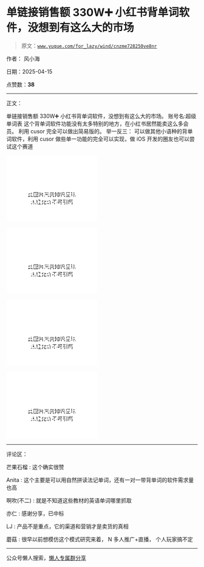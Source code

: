 # 单链接销售额 330W➕ 小红书背单词软件，没想到有这么大的市场

> 原文：[`www.yuque.com/for_lazy/wind/cnzme728250ve8nr`](https://www.yuque.com/for_lazy/wind/cnzme728250ve8nr)

作者： 风小海

日期：2025-04-15

点赞数：**38**

* * *

正文：

单链接销售额 330W➕ 小红书背单词软件，没想到有这么大的市场。 账号名:超级单词表 这个背单词软件功能没有太多特别的地方，在小红书居然能卖这么多会员。
利用 cusor 完全可以做出简易版的。 举一反三：
可以做其他小语种的背单词软件，利用 cusor 做些单一功能的完全可以实现，做 iOS 开发的圈友也可以尝试这个赛道

![](img/8d31271d45d69d932dccd39f57cb24e9.png "None")

![](img/d0d910d476896fce7a66dbbac952aa2b.png "None")

![](img/42010c386106932558f136776de6faec.png "None")

![](img/3bcf1b9df11b0a809b85e775e29fcf43.png "None")

* * *

评论区：

芒果石榴 : 这个确实很赞

Anita : 这个主要是可以用自然拼读法记单词，还有一对一带背单词的软件需求量也高

啊吹(不二) : 就是不知道这些教材的英语单词哪里抓取

亦仁 : 感谢分享，已中标

LJ : 产品不是重点，它的渠道和营销才是卖货的真相

蘑菇 : 很早以前想模仿这个模式研究来着， N 多人推广+直播， 个人玩家搞不定

* * *

公众号懒人搜索，[懒人专属群分享](https://lazybook.fun/#/blog/group)
